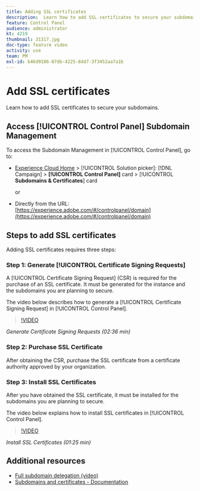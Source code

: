 ```yaml
---
title: Adding SSL certificates
description:  Learn how to add SSL certificates to secure your subdomains.
feature: Control Panel
audience: administrator
kt: 4219
thumbnail: 31317.jpg
doc-type: feature video
activity: use
team: PM
exl-id: b46d9186-07db-4225-8dd7-3f3452aa7a1b
---
```

# Add SSL certificates

Learn how to add SSL certificates to secure your subdomains.

## Access [!UICONTROL Control Panel] Subdomain Management

To access the Subdomain Management in [!UICONTROL Control Panel], go to:

* [Experience Cloud Home](https://experience.adobe.com/#/home) > [!UICONTROL Solution picker]: [!DNL Campaign] > **[!UICONTROL Control Panel]** card > [!UICONTROL **Subdomains & Certificates**] card
  
  or
* Directly from the URL: [https://experience.adobe.com/#/controlpanel/domain](https://experience.adobe.com/#/controlpanel/domain)

## Steps to add SSL certificates

Adding SSL certificates requires three steps:

### Step 1: Generate [!UICONTROL Certificate Signing Requests]

A [!UICONTROL Certificate Signing Request] (CSR) is required for the purchase of an SSL certificate. It must be generated for the instance and the subdomains you are planning to secure.

The video below describes how to generate a [!UICONTROL Certificate Signing Request] in [!UICONTROL Control Panel].

>[!VIDEO](https://video.tv.adobe.com/v/31317?quality=12)

*Generate Certificate Signing Requests (02:36 min)*

### Step 2: Purchase SSL Certificate

After obtaining the CSR, purchase the SSL certificate from a certificate authority approved by your organization.

### Step 3: Install SSL Certificates

After you have obtained the SSL certificate, it must be installed for the subdomains you are planning to secure.

The video below explains how to install SSL certificates in [!UICONTROL Control Panel].  

>[!VIDEO](https://video.tv.adobe.com/v/31166?quality=12)

*Install SSL Certificates (01:25 min)*

## Additional resources

* [Full subdomain delegation (video)](./subdomain-delegation.md)
* [Subdomains and certificates - Documentation](https://experienceleague.adobe.com/docs/control-panel/using/subdomains-and-certificates/renewing-subdomain-certificate.html?lang=en)
